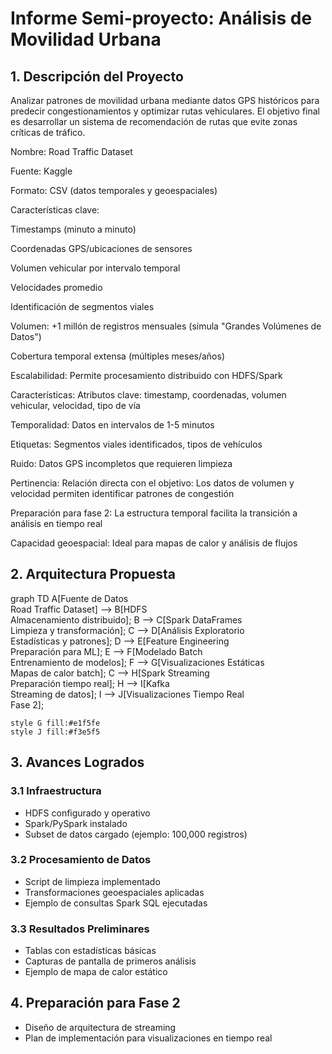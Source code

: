 
# Informe Semi-proyecto: Análisis de Movilidad Urbana

## 1. Descripción del Proyecto
Analizar patrones de movilidad urbana mediante datos GPS históricos para predecir congestionamientos y optimizar rutas vehiculares. El objetivo final es desarrollar un sistema de recomendación de rutas que evite zonas críticas de tráfico.

Nombre: Road Traffic Dataset

Fuente: Kaggle

Formato: CSV (datos temporales y geoespaciales)

Características clave:

Timestamps (minuto a minuto)

Coordenadas GPS/ubicaciones de sensores

Volumen vehicular por intervalo temporal

Velocidades promedio

Identificación de segmentos viales

Volumen:
+1 millón de registros mensuales (simula "Grandes Volúmenes de Datos")

Cobertura temporal extensa (múltiples meses/años)

Escalabilidad: Permite procesamiento distribuido con HDFS/Spark

Características:
Atributos clave: timestamp, coordenadas, volumen vehicular, velocidad, tipo de vía

Temporalidad: Datos en intervalos de 1-5 minutos

Etiquetas: Segmentos viales identificados, tipos de vehículos

Ruido: Datos GPS incompletos que requieren limpieza

Pertinencia:
Relación directa con el objetivo: Los datos de volumen y velocidad permiten identificar patrones de congestión

Preparación para fase 2: La estructura temporal facilita la transición a análisis en tiempo real

Capacidad geoespacial: Ideal para mapas de calor y análisis de flujos

## 2. Arquitectura Propuesta
graph TD
    A[Fuente de Datos<br/>Road Traffic Dataset] --> B[HDFS<br/>Almacenamiento distribuido];
    B --> C[Spark DataFrames<br/>Limpieza y transformación];
    C --> D[Análisis Exploratorio<br/>Estadísticas y patrones];
    D --> E[Feature Engineering<br/>Preparación para ML];
    E --> F[Modelado Batch<br/>Entrenamiento de modelos];
    F --> G[Visualizaciones Estáticas<br/>Mapas de calor batch];
    C --> H[Spark Streaming<br/>Preparación tiempo real];
    H --> I[Kafka<br/>Streaming de datos];
    I --> J[Visualizaciones Tiempo Real<br/>Fase 2];
    
    style G fill:#e1f5fe
    style J fill:#f3e5f5

## 3. Avances Logrados
### 3.1 Infraestructura
- HDFS configurado y operativo
- Spark/PySpark instalado
- Subset de datos cargado (ejemplo: 100,000 registros)

### 3.2 Procesamiento de Datos
- Script de limpieza implementado
- Transformaciones geoespaciales aplicadas
- Ejemplo de consultas Spark SQL ejecutadas

### 3.3 Resultados Preliminares
- Tablas con estadísticas básicas
- Capturas de pantalla de primeros análisis
- Ejemplo de mapa de calor estático

## 4. Preparación para Fase 2
- Diseño de arquitectura de streaming
- Plan de implementación para visualizaciones en tiempo real